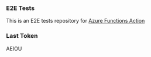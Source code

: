 ### E2E Tests
This is an E2E tests repository for [Azure Functions Action](https://github.com/Azure/functions-action)

### Last Token
AEIOU
